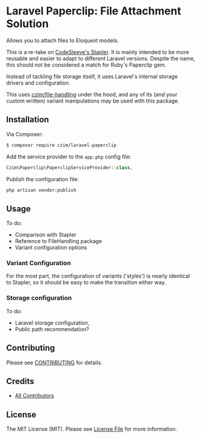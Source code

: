 
# Laravel Paperclip: File Attachment Solution

Allows you to attach files to Eloquent models.

This is a re-take on [CodeSleeve's Stapler](https://github.com/CodeSleeve/stapler). It is mainly intended to be more reusable and easier to adapt to different Laravel versions. Despite the name, this should not be considered a match for Ruby's Paperclip gem.

Instead of tackling file storage itself, it uses Laravel's internal storage drivers and configuration.

This uses [czim/file-handling](https://github.com/czim/file-handling) under the hood, and any of its (and your custom written) variant manipulations may be used with this package.


## Installation

Via Composer:

``` bash
$ composer require czim/laravel-paperclip
```

Add the service provider to the `app.php` config file:

``` php
Czim\Paperclip\PaperclipServiceProvider::class,
```

Publish the configuration file:

``` bash
php artisan vendor:publish
```


## Usage

To do:
- Comparison with Stapler
- Reference to FileHandling package
- Variant configuration options

### Variant Configuration

For the most part, the configuration of variants ('styles') is nearly identical to Stapler, so it should be easy to make the transition either way. 


### Storage configuration

To do: 
- Laravel storage configuration,
- Public path recommendation?

 

## Contributing

Please see [CONTRIBUTING](CONTRIBUTING.md) for details.


## Credits

- [All Contributors][link-contributors]

## License

The MIT License (MIT). Please see [License File](LICENSE.md) for more information.

[ico-version]: https://img.shields.io/packagist/v/czim/laravel-paperclip.svg?style=flat-square
[ico-license]: https://img.shields.io/badge/license-MIT-brightgreen.svg?style=flat-square
[ico-downloads]: https://img.shields.io/packagist/dt/czim/laravel-paperclip.svg?style=flat-square

[link-packagist]: https://packagist.org/packages/czim/laravel-paperclip
[link-downloads]: https://packagist.org/packages/czim/laravel-paperclip
[link-author]: https://github.com/czim
[link-contributors]: ../../contributors
